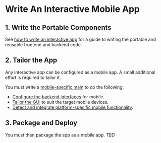 # Write An Interactive Mobile App

## 1. Write the Portable Components

See [how to write an interactive app](./WriteAnInteractiveApp.md) for a guide to writing the portable and reusable frontend and backend code.

## 2. Tailor the App

Any interactive app can be configured as a mobile app. A small additional effort is required to tailor it.

You must write a [mobile-specific main](../learning/AppTailoring.md) to do the following:

- [Configure the backend interfaces](./RpcInterface.md#configure-interfaces) for mobile.
- [Tailor the GUI](../learning/AppTailoring.md#change-the-gui) to suit the target mobile devices.
- [Detect and integrate platform-specific mobile functionality](../learning/AppTailoring.md#use-platform-specific-modules).

## 3. Package and Deploy

You must then package the app as a mobile app. *TBD*
